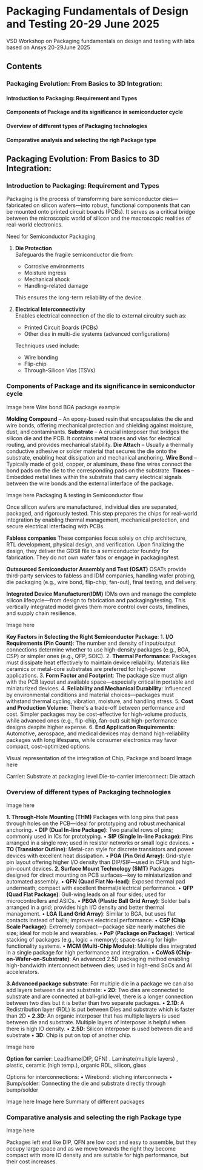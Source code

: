 # Packaging Fundamentals of Design and Testing 20-29 June 2025
VSD Workshop on Packaging fundamentals on design and testing with labs based on Ansys 20-29June 2025

## Contents
### Packaging Evolution: From Basics to 3D Integration:
#### Introduction to Packaging: Requirement and Types
#### Components of Package and its significance in semiconductor cycle
#### Overview of different types of Packaging technologies
#### Comparative analysis and selecting the righ Package type

## Packaging Evolution: From Basics to 3D Integration:
### Introduction to Packaging: Requirement and Types
Packaging is the process of transforming bare semiconductor dies—fabricated on silicon wafers—into robust, functional components that can be mounted onto printed circuit boards (PCBs). It serves as a critical bridge between the microscopic world of silicon and the macroscopic realities of real-world electronics.

Need for Semiconductor Packaging
1. **Die Protection**  
   Safeguards the fragile semiconductor die from:
   - Corrosive environments  
   - Moisture ingress  
   - Mechanical shock  
   - Handling-related damage  
   
   This ensures the long-term reliability of the device.

2. **Electrical Interconnectivity**  
   Enables electrical connection of the die to external circuitry such as:
   - Printed Circuit Boards (PCBs)  
   - Other dies in multi-die systems (advanced configurations)  
   
   Techniques used include:
   - Wire bonding  
   - Flip-chip  
   - Through-Silicon Vias (TSVs)

### Components of Package and its significance in semiconductor cycle
Image here
Wire bond BGA package example

**Molding Compound** – An epoxy-based resin that encapsulates the die and wire bonds, offering mechanical protection and shielding against moisture, dust, and contaminants. 
**Substrate** – A crucial interposer that bridges the silicon die and the PCB. It contains metal traces and vias for electrical routing, and provides mechanical stability. 
**Die Attach** – Usually a thermally conductive adhesive or solder material that secures the die onto the substrate, enabling heat dissipation and mechanical anchoring. 
**Wire Bond** – Typically made of gold, copper, or aluminum, these fine wires connect the bond pads on the die to the corresponding pads on the substrate. 
**Traces** – Embedded metal lines within the substrate that carry electrical signals between the wire bonds and the external interface of the package. 


Image here
Packaging & testing in Semiconductor flow

Once silicon wafers are manufactured, individual dies are separated, packaged, and rigorously tested. This step prepares the chips for real-world integration by enabling thermal management, mechanical protection, and secure electrical interfacing with PCBs.

**Fabless companies** 
These companies focus solely on chip architecture, RTL development, physical design, and verification. Upon finalizing the design, they deliver the GDSII file to a semiconductor foundry for fabrication. They do not own wafer fabs or engage in packaging/test. 

**Outsourced Semiconductor Assembly and Test (OSAT)**
OSATs provide third-party services to fabless and IDM companies, handling wafer probing, die packaging (e.g., wire bond, flip-chip, fan-out), final testing, and delivery. 

**Integrated Device Manufacturer(IDM)**
IDMs own and manage the complete silicon lifecycle—from design to fabrication and packaging/testing. This vertically integrated model gives them more control over costs, timelines, and supply chain resilience. 

Image here

**Key Factors in Selecting the Right Semiconductor Package**:
    1. **I/O Requirements (Pin Count)**:
The number and density of input/output connections determine whether to use high-density packages (e.g., BGA, CSP) or simpler ones (e.g., QFP, SOIC). 
    2. **Thermal Performance**:
Packages must dissipate heat effectively to maintain device reliability. Materials like ceramics or metal-core substrates are preferred for high-power applications. 
    3. **Form Factor and Footprint**:
The package size must align with the PCB layout and available space—especially critical in portable and miniaturized devices. 
    4. **Reliability and Mechanical Durability**:
Influenced by environmental conditions and material choices—packages must withstand thermal cycling, vibration, moisture, and handling stress. 
    5. **Cost and Production Volume**:
There's a trade-off between performance and cost. Simpler packages may be cost-effective for high-volume products, while advanced ones (e.g., flip-chip, fan-out) suit high-performance designs despite higher expense. 
    6. **End Application Requirements**:
Automotive, aerospace, and medical devices may demand high-reliability packages with long lifespans, while consumer electronics may favor compact, cost-optimized options. 

Visual representation of the integration of Chip, Package and board
Image here

Carrier: Substrate at packaging level
Die-to-carrier interconnect: Die attach

### Overview of different types of Packaging technologies
Image here

**1. Through-Hole Mounting (THM)**
Packages with long pins that pass through holes on the PCB—ideal for prototyping and robust mechanical anchoring.
    • **DIP (Dual In-line Package)**: Two parallel rows of pins; commonly used in ICs for prototyping. 
    • **SIP (Single In-line Package)**: Pins arranged in a single row; used in resistor networks or small logic devices. 
    • **TO (Transistor Outline)**: Metal-can style for discrete transistors and power devices with excellent heat dissipation. 
    • **PGA (Pin Grid Array)**: Grid-style pin layout offering higher I/O density than DIP/SIP—used in CPUs and high-pin-count devices. 
**2. Surface Mount Technology (SMT)**
Packages designed for direct mounting on PCB surfaces—key to miniaturization and automated assembly.
    • **QFN (Quad Flat No-lead)**: Exposed thermal pad underneath; compact with excellent thermal/electrical performance. 
    • **QFP (Quad Flat Package)**: Gull-wing leads on all four sides; used for microcontrollers and ASICs. 
    • **PBGA (Plastic Ball Grid Array)**: Solder balls arranged in a grid; provides high I/O density and better thermal management. 
    • **LGA (Land Grid Array)**: Similar to BGA, but uses flat contacts instead of balls; improves electrical performance. 
    • **CSP (Chip Scale Package)**: Extremely compact—package size nearly matches die size; ideal for mobile and wearables. 
    • **PoP (Package on Package)**: Vertical stacking of packages (e.g., logic + memory); space-saving for high-functionality systems. 
    • **MCM (Multi-Chip Module)**: Multiple dies integrated in a single package for high performance and integration. 
    • **CoWoS (Chip-on-Wafer-on-Substrate)**: An advanced 2.5D packaging method enabling high-bandwidth interconnect between dies; used in high-end SoCs and AI accelerators.

**3.Advanced package substrate**:
For multiple die in a package we can also add layers between die and substrate:
    • **2D**: Two dies are connected to substrate and are connected at ball-grid level, there is a longer connection between two dies but it is better than two separate packages.
    • **2.1D**: A Redistribution layer (RDL) is put between Dies and substrate which is faster than 2D
    • **2.3D**: An organic interposer that has multiple layers is used between die and substrate. Multiple layers of interposer is helpful when there is high IO density.
    • **2.5D**: Silicon interposer is used between die and substrate
    • **3D**: Chip is put on top of another chip.

Image here


**Option for carrier**: Leadframe(DIP, QFN) . Laminate(multiple layers) , plastic, ceramic (high temp.), organic RDL, silicon, glass

Options for interconnections: 
    • Wirebond: stiching interconnects
    • Bump/solder: Connecting the die and substrate directly through bump/solder

Image here
Image here
Summary of different packages


### Comparative analysis and selecting the righ Package type
Image here

Packages left end like DIP,  QFN are low cost and easy to assemble, but they occupy large space and as we move towards the right they become compact with more IO density and are suitable for high performance, but their cost increases.